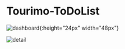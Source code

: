 # Tourimo-ToDoList

![dashboard](https://user-images.githubusercontent.com/70535911/91821304-b4e79680-ec4b-11ea-8a67-00399eb48bce.png){:height="24px" width="48px"}


![detail](https://user-images.githubusercontent.com/70535911/91821403-bca73b00-ec4b-11ea-8af8-838ddecbb91e.png)
